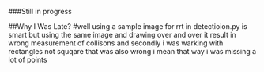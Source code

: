 ###Still in progress

##Why I Was Late?
#well using a sample image for rrt in detectioion.py is smart but using the same image and drawing over and over it result in wrong measurement of collisons and secondly i was warking with rectangles not squqare that was also wrong i mean that way i was missing a lot of points 